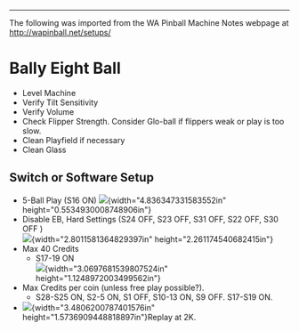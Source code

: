 ***
The following was imported from the WA Pinball Machine Notes webpage at http://wapinball.net/setups/
# Bally Eight Ball
-   Level Machine
-   Verify Tilt Sensitivity
-   Verify Volume
-   Check Flipper Strength. Consider Glo-ball if flippers weak or play is too slow.
-   Clean Playfield if necessary
-   Clean Glass
## Switch or Software Setup
-   5-Ball Play (S16 ON)
    ![](media/image1.png){width="4.836347331583552in" height="0.5534930008748906in"}
-   Disable EB, Hard Settings (S24 OFF, S23 OFF, S31 OFF, S22 OFF, S30 OFF )\
    ![](media/image2.png){width="2.8011581364829397in" height="2.261174540682415in"}
-   Max 40 Credits
    -   S17-19 ON\
        ![](media/image3.emf){width="3.0697681539807524in" height="1.1248972003499562in"}
-   Max Credits per coin (unless free play possible?).
    -   S28-S25 ON, S2-5 ON, S1 OFF, S10-13 ON, S9 OFF. S17-S19 ON.
-   ![](media/image4.png){width="3.4806200787401576in" height="1.5736909448818897in"}Replay at 2K.
